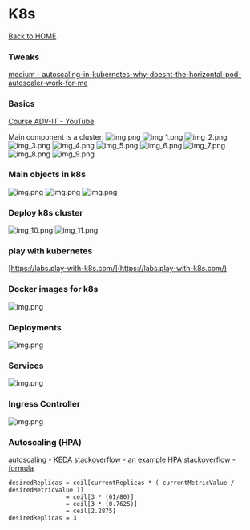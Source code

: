 # K8s

[Back to HOME](https://prone19.github.io/)

### Tweaks
[medium - autoscaling-in-kubernetes-why-doesnt-the-horizontal-pod-autoscaler-work-for-me](https://medium.com/expedia-group-tech/autoscaling-in-kubernetes-why-doesnt-the-horizontal-pod-autoscaler-work-for-me-5f0094694054)

### Basics
[Course ADV-IT - YouTube](https://www.youtube.com/watch?v=q_nj340pkQo&list=PLg5SS_4L6LYvN1RqaVesof8KAf-02fJSi)

Main component is a cluster:
![img.png](images/img.png)
![img_1.png](images/img_1.png)
![img_2.png](images/img_2.png)
![img_3.png](images/img_3.png)
![img_4.png](images/img_4.png)
![img_5.png](images/img_5.png)
![img_6.png](images/img_6.png)
![img_7.png](images/img_7.png)
![img_8.png](images/img_8.png)
![img_9.png](images/img_9.png)

### Main objects in k8s
![img.png](images/img_15.png)
![img.png](images/img_14.png)
![img.png](images/img_16.png)


### Deploy k8s cluster
![img_10.png](images/img_10.png)
![img_11.png](images/img_11.png)


### play with kubernetes
[https://labs.play-with-k8s.com/](https://labs.play-with-k8s.com/)

### Docker images for k8s
![img.png](images/img_12.png)

### Deployments
![img.png](images/img_17.png)

### Services
![img.png](images/img_20.png)

### Ingress Controller
![img.png](images/img_21.png)

### Autoscaling (HPA)
[autoscaling - KEDA](https://www.haproxy.com/blog/autoscaling-with-the-haproxy-kubernetes-ingress-controller-and-keda/)
[stackoverflow - an example HPA](https://stackoverflow.com/questions/65342926/kubernetes-autoscaler-where-should-i-specify-scaledown-and-scaleup)
[stackoverflow - formula](https://stackoverflow.com/questions/60959284/kubernetes-deployment-not-scaling-down-even-though-usage-is-below-threshold)
```
desiredReplicas = ceil[currentReplicas * ( currentMetricValue / desiredMetricValue )]
                = ceil[3 * (61/80)]
                = ceil[3 * (0.7625)]
                = ceil[2.2875]
desiredReplicas = 3
```